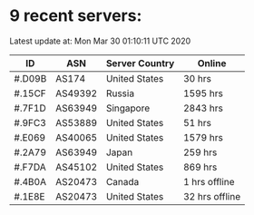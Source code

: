 # 9 recent servers:

Latest update at: Mon Mar 30 01:10:11 UTC 2020

| ID | ASN | Server Country | Online |
| -- | --- | -------------- | ------ |
| #.D09B | AS174 | United States | 30 hrs |
| #.15CF | AS49392 | Russia | 1595 hrs |
| #.7F1D | AS63949 | Singapore | 2843 hrs |
| #.9FC3 | AS53889 | United States | 51 hrs |
| #.E069 | AS40065 | United States | 1579 hrs |
| #.2A79 | AS63949 | Japan | 259 hrs |
| #.F7DA | AS45102 | United States | 869 hrs |
| #.4B0A | AS20473 | Canada | 1 hrs offline |
| #.1E8E | AS20473 | United States | 32 hrs offline |

